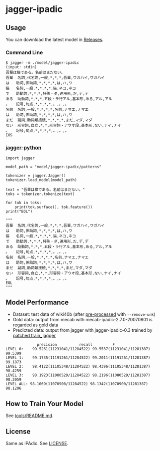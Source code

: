 # jagger-ipadic

## Usage

You can download the latest model in [Releases](https://github.com/akirakubo/jagger-ipadic/releases/).

### Command Line
```
$ jagger -m ./model/jagger-ipadic
(input: stdin)
吾輩は猫である。名前はまだない。
吾輩 	名詞,代名詞,一般,*,*,*,吾輩,ワガハイ,ワガハイ
は 	助詞,係助詞,*,*,*,*,は,ハ,ワ
猫 	名詞,一般,*,*,*,*,猫,ネコ,ネコ
で 	助動詞,*,*,*,特殊・ダ,連用形,だ,デ,デ
ある 	助動詞,*,*,*,五段・ラ行アル,基本形,ある,アル,アル
。 	記号,句点,*,*,*,*,。,。,。
名前 	名詞,一般,*,*,*,*,名前,ナマエ,ナマエ
は 	助詞,係助詞,*,*,*,*,は,ハ,ワ
まだ 	副詞,助詞類接続,*,*,*,*,まだ,マダ,マダ
ない 	形容詞,自立,*,*,形容詞・アウオ段,基本形,ない,ナイ,ナイ
。 	記号,句点,*,*,*,*,。,。,。
EOS
```

### [jagger-python](https://github.com/lighttransport/jagger-python)

```
import jagger

model_path = "model/jagger-ipadic/patterns"

tokenizer = jagger.Jagger()
tokenizer.load_model(model_path)

text = "吾輩は猫である。名前はまだない。"
toks = tokenizer.tokenize(text)

for tok in toks:
    print(tok.surface(), tok.feature())
print("EOL")

"""
吾輩 	名詞,代名詞,一般,*,*,*,吾輩,ワガハイ,ワガハイ
は 	助詞,係助詞,*,*,*,*,は,ハ,ワ
猫 	名詞,一般,*,*,*,*,猫,ネコ,ネコ
で 	助動詞,*,*,*,特殊・ダ,連用形,だ,デ,デ
ある 	助動詞,*,*,*,五段・ラ行アル,基本形,ある,アル,アル
。 	記号,句点,*,*,*,*,。,。,。
名前 	名詞,一般,*,*,*,*,名前,ナマエ,ナマエ
は 	助詞,係助詞,*,*,*,*,は,ハ,ワ
まだ 	副詞,助詞類接続,*,*,*,*,まだ,マダ,マダ
ない 	形容詞,自立,*,*,形容詞・アウオ段,基本形,ない,ナイ,ナイ
。 	記号,句点,*,*,*,*,。,。,。
EOL
"""
```

## Model Performance

* Dataset: test data of wiki40b (after [pre-processed](tools/preprocess.py) with `--remove-unk`)
* Gold data: output from mecab with mecab-ipadic-2.7.0-20070801 is regarded as gold data
* Predicted data: output from jagger with jagger-ipadic-0.3 trained by [patched train_jagger](patch/jagger/README.md)

```
              precision          recall         F
LEVEL 0:    99.5261(11231041/11284522) 99.5537(11231041/11281387) 99.5399
LEVEL 1:    99.1735(11191261/11284522) 99.2011(11191261/11281387) 99.1873
LEVEL 2:    98.4122(11105348/11284522) 98.4396(11105348/11281387) 98.4259
LEVEL 3:    98.1923(11080529/11284522) 98.2196(11080529/11281387) 98.2059
LEVEL ALL: 98.1069(11070900/11284522) 98.1342(11070900/11281387) 98.1206
```

## How to Train Your Model

See [tools/README.md](tools/README.md).

## License

Same as IPAdic. See [LICENSE](./LICENSE).